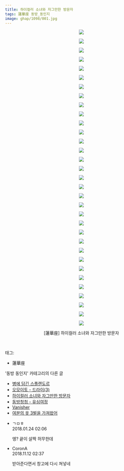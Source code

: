 ```yaml
---
title: 하이컬러 소녀와 자그만한 방문자
tags: 蓮華座 동방_동인지
image: ghap/1098/001.jpg
---
```

<div class="article">
<p style="text-align: center; clear: none; float: none;"><img src="{{ site.nasurl }}/ghap/1098/001.jpg"/></p>
<p style="text-align: center; clear: none; float: none;"><img src="{{ site.nasurl }}/ghap/1098/002.jpg"/></p>
<p style="text-align: center; clear: none; float: none;"><img src="{{ site.nasurl }}/ghap/1098/003.jpg"/></p>
<p style="text-align: center; clear: none; float: none;"><img src="{{ site.nasurl }}/ghap/1098/004.jpg"/></p>
<p style="text-align: center; clear: none; float: none;"><img src="{{ site.nasurl }}/ghap/1098/005.jpg"/></p>
<p style="text-align: center; clear: none; float: none;"><img src="{{ site.nasurl }}/ghap/1098/006.jpg"/></p>
<p style="text-align: center; clear: none; float: none;"><img src="{{ site.nasurl }}/ghap/1098/007.jpg"/></p>
<p style="text-align: center; clear: none; float: none;"><img src="{{ site.nasurl }}/ghap/1098/008.jpg"/></p>
<p style="text-align: center; clear: none; float: none;"><img src="{{ site.nasurl }}/ghap/1098/009.jpg"/></p>
<p style="text-align: center; clear: none; float: none;"><img src="{{ site.nasurl }}/ghap/1098/010.jpg"/></p>
<p style="text-align: center; clear: none; float: none;"><img src="{{ site.nasurl }}/ghap/1098/011.jpg"/></p>
<p style="text-align: center; clear: none; float: none;"><img src="{{ site.nasurl }}/ghap/1098/012.jpg"/></p>
<p style="text-align: center; clear: none; float: none;"><img src="{{ site.nasurl }}/ghap/1098/013.jpg"/></p>
<p style="text-align: center; clear: none; float: none;"><img src="{{ site.nasurl }}/ghap/1098/014.jpg"/></p>
<p style="text-align: center; clear: none; float: none;"><img src="{{ site.nasurl }}/ghap/1098/015.jpg"/></p>
<p style="text-align: center; clear: none; float: none;"><img src="{{ site.nasurl }}/ghap/1098/016.jpg"/></p>
<p style="text-align: center; clear: none; float: none;"><img src="{{ site.nasurl }}/ghap/1098/017.jpg"/></p>
<p style="text-align: center; clear: none; float: none;"><img src="{{ site.nasurl }}/ghap/1098/018.jpg"/></p>
<p style="text-align: center; clear: none; float: none;"><img src="{{ site.nasurl }}/ghap/1098/019.jpg"/></p>
<p style="text-align: center; clear: none; float: none;"><img src="{{ site.nasurl }}/ghap/1098/020.jpg"/></p>
<p style="text-align: center; clear: none; float: none;"><img src="{{ site.nasurl }}/ghap/1098/021.jpg"/></p>
<p style="text-align: center; clear: none; float: none;"><img src="{{ site.nasurl }}/ghap/1098/022.jpg"/></p>
<p style="text-align: center; clear: none; float: none;"><img src="{{ site.nasurl }}/ghap/1098/023.jpg"/></p>
<p style="text-align: center; clear: none; float: none;"><img src="{{ site.nasurl }}/ghap/1098/024.jpg"/></p>
<p style="text-align: center; clear: none; float: none;"><img src="{{ site.nasurl }}/ghap/1098/025.jpg"/></p>
<p style="text-align: center; clear: none; float: none;"><img src="{{ site.nasurl }}/ghap/1098/026.jpg"/></p>
<p style="text-align: center; clear: none; float: none;"><img src="{{ site.nasurl }}/ghap/1098/027.jpg"/></p>
<p style="text-align: center; clear: none; float: none;"><img src="{{ site.nasurl }}/ghap/1098/028.jpg"/></p>
<p style="text-align: center; clear: none; float: none;"><img src="{{ site.nasurl }}/ghap/1098/029.jpg"/></p>
<p style="text-align: center; clear: none; float: none;"><img src="{{ site.nasurl }}/ghap/1098/030.jpg"/></p>
<p style="text-align: center; clear: none; float: none;"><img src="{{ site.nasurl }}/ghap/1098/031.jpg"/></p>
<p style="text-align: center; clear: none; float: none;"><img src="{{ site.nasurl }}/ghap/1098/032.jpg"/></p>
<p style="text-align: center; clear: none; float: none;"><img src="{{ site.nasurl }}/ghap/1098/033.jpg"/></p>
<p style="text-align: center; clear: none; float: none;">[蓮華座] 하이컬러 소녀와 자그만한 방문자</p>
<p><br/></p>
</div><div class="tagTrail">
<p>태그: </p>
<ul>
<li>蓮華座</li>
</ul>
</div><div class="another">
<p>'동방 동인지' 카테고리의 다른 글</p>
<ul>
<li><a href="/2016-07-26-ghap_1100">병에 담긴 스플랜도르</a></li>
<li><a href="/2016-07-26-ghap_1099">오모이토 - 드라이(3)</a></li>
<li><a href="/2016-07-26-ghap_1098">하이컬러 소녀와 자그만한 방문자</a></li>
<li><a href="/2016-07-26-ghap_1097">동방청첩 - 유심여정</a></li>
<li><a href="/2016-07-26-ghap_1096">Vanisher</a></li>
<li><a href="/2016-07-26-ghap_1095">여분의 옷 3벌을 가져왔어</a></li>
</ul>
</div><div class="cb_module cb_fluid">
<div class="cb_wrt cb_profile">
<div class="comment">
<ul>
<li class="cb_thumb_off" id="comment15181379">
<div class="cb_comment_area">
<div class="cb_info_area">
<div class="cb_section">
<span class="cb_nick_name">ㄱㅁㅎ</span>
</div>
<div class="cb_section">
<span class="cb_date">2018.01.24 02:06 </span>
</div>
</div>
<div class="cb_dsc_comment">
<p class="cb_dsc">
											엥? 끝이 살짝 허무한데
										</p>
</div>
</div></li>
<li class="cb_thumb_off" id="comment15371769">
<div class="cb_comment_area">
<div class="cb_info_area">
<div class="cb_section">
<span class="cb_nick_name">CoronA</span>
</div>
<div class="cb_section">
<span class="cb_date">2018.11.12 02:37 </span>
</div>
</div>
<div class="cb_dsc_comment">
<p class="cb_dsc">
											받아준다면서 창고에 다시 쳐넣네
										</p>
</div>
</div></li>
</ul>
</div>
</div><!-- commentList close -->
</div>